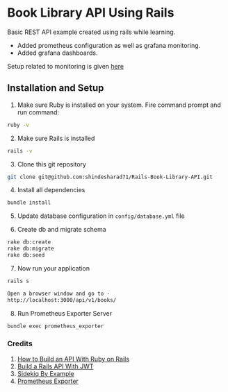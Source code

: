 # Book Library API Using Rails

Basic REST API example created using rails while learning.

* Added prometheus configuration as well as grafana monitoring.
* Added grafana dashboards.

Setup related to monitoring is given [here](Monitoring_Setup.md)

## Installation and Setup

1. Make sure Ruby is installed on your system. Fire command prompt and run command:

```bash
ruby -v
```

2. Make sure Rails is installed

```bash
rails -v
```

3. Clone this git repository

```bash
git clone git@github.com:shindesharad71/Rails-Book-Library-API.git
```

4. Install all dependencies

```bash
bundle install
```

5. Update database configuration in `config/database.yml` file

6. Create db and migrate schema

```bash
rake db:create
rake db:migrate
rake db:seed
```

7. Now run your application

```bash
rails s
```

```txt
Open a browser window and go to -  
http://localhost:3000/api/v1/books/
```

8. Run Prometheus Exporter Server

```bash
bundle exec prometheus_exporter
```

### Credits

1. [How to Build an API With Ruby on Rails](https://medium.com/swlh/how-to-build-an-api-with-ruby-on-rails-28e27d47455a)
2. [Build a Rails API With JWT](https://betterprogramming.pub/build-a-rails-api-with-jwt-61fb8a52d833)
3. [Sidekiq By Example](https://railsexamples.com/sidekiq-by-example/)
4. [Prometheus Exporter](https://github.com/discourse/prometheus_exporter#usage)